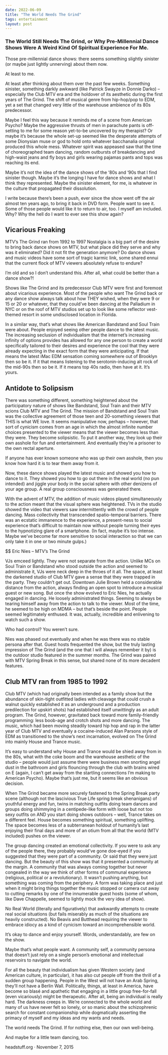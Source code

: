 ```yaml
---
date: 2022-06-09
title: "The World Needs The Grind"
tags: entertainment
layout: post
---
```


### The World Still Needs The Grind, or Why Pre-Millennial Dance Shows Were A Weird Kind Of Spiritual Experience For Me.

Those pre-millennial dance shows: there seems something slightly sinister (or maybe just lightly unnerving) about them now.

At least to me.

At least after thinking about them over the past few weeks. Something sinister, something darkly awkward (like Patrick Swayze in Donnie Darko) – especially the Club MTV era and the holdover of its aesthetic during the first years of The Grind. The shift of musical genre from hip-hop/pop to EDM, yet a set that changed very little of the warehouse ambience of its 80s predecessor.

Maybe I feel this way because it reminds me of a scene from American Psycho? Maybe the aggressive thrusts of men in parachute pants is off-setting to me for some reason yet-to-be uncovered by my therapist? Or maybe it’s because the whole set-up seemed like the desperate attempts of some Dionysian muse or god to hold onto whatever bacchanalia original produced this whole mess. Whatever spirit was appeased saw that the time of choreographed team dancing, random outbursts of breakdancing and high-waist jeans and fly boys and girls wearing pajamas pants and tops was reaching its end.

Maybe it’s not the idea of the dance shows of the ‘80s and ‘90s that I find sinister though. Maybe it’s the longing I have for dance shows and what I think they represented. Maybe the sinister element, for me, is whatever in the culture that propagated their dissolution.

I write because there’s been a push, ever since the show went off the air almost ten years ago, to bring it back in DVD form. People want to see it. Some of those people would like it to return to air, too. I myself am included. Why? Why the hell do I want to ever see this show again?

## Vicarious Freaking

MTV’s The Grind ran from 1992 to 1997
Nostalgia is a big part of the desire to bring back dance shows on MTV, but what place did they serve and why was it eliminated? Did it not fit the generation anymore? Do dance shows and music videos have some sort of tragic karmic link, some shared ennui that the current flock of MTV viewers absolutely refuse to endure?

I’m old and so I don’t understand this. After all, what could be better than a dance show?!

Shows like The Grind and its predecessor Club MTV were first and foremost about vicarious experience. Most of the people who want The Grind back or any dance show always talk about how THEY wished, when they were 9 or 15 or 20 or whatever, that they could’ve been dancing at the Palladium in NYC or on the roof of MTV studios set up to look like some reflector vest-themed resort in some undisclosed location in Florida.

In a similar way, that’s what shows like American Bandstand and Soul Train were about. People enjoyed seeing other people dance to the latest music. The increasing seclusion of individualism that the internet’s increasing infinity of options provides has allowed for any one person to create a world specifically tailored to their desires and experience the cool that they were already expecting in the exact form that they were anticipating. If that means the latest iMac EDM sensation coming somewhere out of Brooklyn then so be it. If it that means listening to the serotonin-inducing alt rock of the mid-90s then so be it. If it means top 40s radio, then have at it. It’s yours.

## Antidote to Solipsism

There was something different, something heightened about the participatory nature of shows like Bandstand, Soul Train and their MTV scions Club MTV and The Grind. The mission of Bandstand and Soul Train was the collective agreement of those teen and 20-something viewers that THIS is what WE love. It seems manipulative now, perhaps – however, that sort of cynicism comes from an age in which the almost infinite number choices presented to the viewer means that the viewer becomes less than they were. They become solipsistic. To put it another way, they look up their own asshole for fun and entertainment. And eventually they’re a prisoner to the own rectal aperture.

If anyone has ever known someone who was up their own asshole, then you know how hard it is to tear them away from it.

Now, these dance shows played the latest music and showed you how to dance to it. They showed you how to go out there in the real world (no pun intended) and jiggle your body in the social sphere with other denizens of your age group. A real group consciousness was generated there.

With the advent of MTV, the addition of music videos played simultaneously to the action meant that the visual sphere was heightened. TVs in the studio showed the video that viewers saw intermittently with the crowd of people dancing. Mass collectivity that transcended spatio-temporal barriers. There was an ecstatic immanence to the experience, a present-ness to social experience that’s difficult to maintain now without people turning their eyes to the hypnotizing glare of a smartphone. (In fact, maybe it’s too intense. Maybe we’ve become far more sensitive to social interaction so that we can only take it in one or two minute gulps.)


$$ Eric Nies – MTV’s The Grind

VJs emceed lightly. They were not separate from the action. Unlike MCs on Soul Train or Bandstand who stood outside the action and seemed to administrate it, VJs were neck deep in the throes of it all. The space, at least the darkened studio of Club MTV gave a sense that they were trapped in the party. They couldn’t get out. Downtown Julie Brown held a considerable distance from the action, always finding an open spot to introduce a musical guest or new song. But once the show evolved to Eric Nies, he actually engaged in dancing. He loosely administrated things. Seeming to always be tearing himself away from the action to talk to the viewer. Most of the time, he seemed to be high on MDMA – but that’s beside the point. People seemed legitimately enthused. It was, actually, incredible and enlivening to watch such a show.

Who had control? You weren’t sure.

Nies was phased out eventually and when he was there was no stable persona after that. Guest hosts frequented the show, but the truly lasting impression of The Grind (and the one that I will always remember it by) is the outdoor studio featured in the summer months. The Grind was paired with MTV Spring Break in this sense, but shared none of its more decadent features.


## Club MTV ran from 1985 to 1992

Club MTV (which had originally been intended as a family show but the abundance of skin-tight outfitted ladies with cleavage that could crush a walnut quickly established it as an underground and a production predilection for upskirt shots) had established itself unwittingly as an adult program. The Grind, however, gravitated back toward more family-friendly programming: less boob-age and crotch shots and more dancing. The music, which had been moving steadily toward hip hop and rap in the latter year of Club MTV and eventually a cocaine-induced Alan Parsons style of EDM as transitioned to the show’s next incarnation, evolved on The Grind into mainly House and Trance music.

It’s easy to understand why House and Trance would be shied away from in the 80s, what with the coke boom and the warehouse aesthetic of the studio – people would just assume there were business men snorting angel dust in the bathroom and girls flouncing through the club with brains wired on E (again, I can’t get away from the startling connections I’m making to American Psycho). Maybe that’s just me, but it seems like an obvious decision.

When The Grind became more securely fastened to the Spring Break party scene (although not the lascivious True Life spring break shenanigans) of youthful energy and fun, twins in matching outfits doing team dances and groups doing shimmying in a centipede-like form with loose but not too sexy outfits on AND you start doing shows outdoors – well, Trance takes on a different feel. House becomes something spiritual, something uplifting. The space becomes less of a subterranean holdout of humanity’s last enjoying their final days and more of an otium from all that the world (MTV included) pushes on the viewer.

The group dancing created an emotional collectivity. If you were to ask any of the people there, they probably would’ve gone doe-eyed if you suggested that they were part of a community. Or said that they were just dancing. But the beauty of this show was that it presented a community at the margin. A community that was always coming together but never congealed in the way we think of other forms of communal experience (religious, political or a revolutionary). It wasn’t pushing anything, but something was coming from the periphery. A form was taking place and just when it might bring things together the music stopped or camera cut away to cutting remarks by one of the innumerable guest hosts (some of whom, like Dave Chappelle, seemed to lightly mock the very idea of show).

No Real World (literally and figuratively) that awkwardly attempts to create real social situations (but fails miserably as much of the situations are heavily constructed). No Beavis and Butthead requiring the viewer to embrace idiocy as a kind of cynicism toward an incomprehensible world.

It’s okay to dance and enjoy yourself. Words, understandably, are few on the show.

Maybe that’s what people want. A community self, a community persona that doesn’t just rely on a single person’s emotional and intellectual reservoirs to navigate the world.

For all the beauty that individualism has given Western society (and American culture, in particular), it has also cut people off from the thrill of a sudden group happening. People in the West will not have an Arab Spring, they’ll not have a Berlin Wall. Politically, things, at least in America, have become so blasé and apathetic that engaging in a little group free-for-fall (even vicariously) might be therapeutic. After all, being an individual is really hard. The darkness creeps in. We’re connected to the whole world and many of us have never felt so lonely, or so manic about the schizophrenic search for constant companionship while dogmatically asserting the primacy of myself and my ideas and my wants and needs.

The world needs The Grind. If for nothing else, then our own well-being.

And maybe for a little team dancing, too.

headstuff.org · November 7, 2015